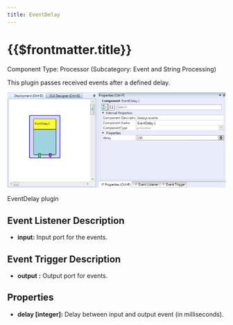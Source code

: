 ```yaml
---
title: EventDelay
---
```


# {{$frontmatter.title}}

Component Type: Processor (Subcategory: Event and String Processing)

This plugin passes received events after a defined delay.

![Screenshot: EventDelay plugin](./img/eventdelay.jpg "Screenshot: EventDelay plugin")

EventDelay plugin

## Event Listener Description  

*   **input:** Input port for the events.  
    

## Event Trigger Description  

*   **output** **:** Output port for events.

## Properties

*   **delay \[integer\]:** Delay between input and output event (in milliseconds).